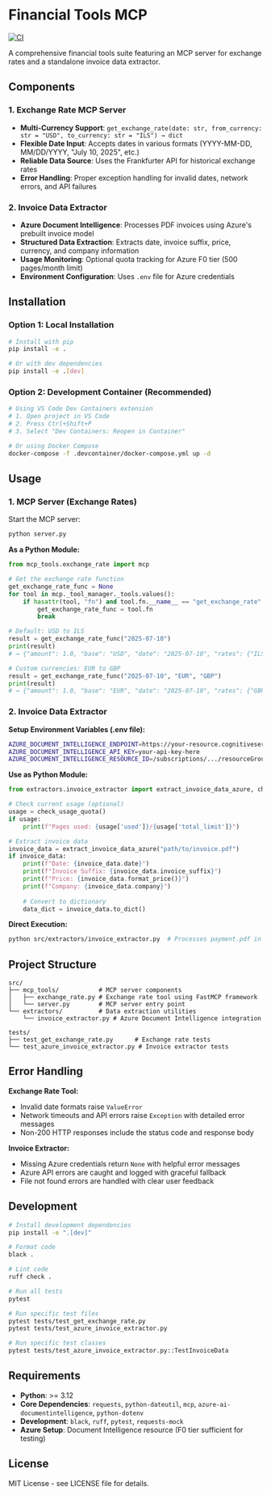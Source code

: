 # Financial Tools MCP

[![CI](https://github.com/yourusername/financial-tools-mcp/actions/workflows/ci.yml/badge.svg)](https://github.com/yourusername/financial-tools-mcp/actions/workflows/ci.yml)

A comprehensive financial tools suite featuring an MCP server for exchange rates and a standalone invoice data extractor.

## Components

### 1. Exchange Rate MCP Server
- **Multi-Currency Support**: `get_exchange_rate(date: str, from_currency: str = "USD", to_currency: str = "ILS") → dict`
- **Flexible Date Input**: Accepts dates in various formats (YYYY-MM-DD, MM/DD/YYYY, "July 10, 2025", etc.)
- **Reliable Data Source**: Uses the Frankfurter API for historical exchange rates
- **Error Handling**: Proper exception handling for invalid dates, network errors, and API failures

### 2. Invoice Data Extractor
- **Azure Document Intelligence**: Processes PDF invoices using Azure's prebuilt invoice model
- **Structured Data Extraction**: Extracts date, invoice suffix, price, currency, and company information
- **Usage Monitoring**: Optional quota tracking for Azure F0 tier (500 pages/month limit)
- **Environment Configuration**: Uses `.env` file for Azure credentials

## Installation

### Option 1: Local Installation
```bash
# Install with pip
pip install -e .

# Or with dev dependencies
pip install -e .[dev]
```

### Option 2: Development Container (Recommended)
```bash
# Using VS Code Dev Containers extension
# 1. Open project in VS Code
# 2. Press Ctrl+Shift+P
# 3. Select "Dev Containers: Reopen in Container"

# Or using Docker Compose
docker-compose -f .devcontainer/docker-compose.yml up -d
```

## Usage

### 1. MCP Server (Exchange Rates)

Start the MCP server:
```bash
python server.py
```

**As a Python Module:**
```python
from mcp_tools.exchange_rate import mcp

# Get the exchange rate function
get_exchange_rate_func = None
for tool in mcp._tool_manager._tools.values():
    if hasattr(tool, "fn") and tool.fn.__name__ == "get_exchange_rate":
        get_exchange_rate_func = tool.fn
        break

# Default: USD to ILS
result = get_exchange_rate_func("2025-07-10")
print(result)
# → {"amount": 1.0, "base": "USD", "date": "2025-07-10", "rates": {"ILS": 3.3064}}

# Custom currencies: EUR to GBP
result = get_exchange_rate_func("2025-07-10", "EUR", "GBP")
print(result)
# → {"amount": 1.0, "base": "EUR", "date": "2025-07-10", "rates": {"GBP": 0.8520}}
```

### 2. Invoice Data Extractor

**Setup Environment Variables (.env file):**
```bash
AZURE_DOCUMENT_INTELLIGENCE_ENDPOINT=https://your-resource.cognitiveservices.azure.com/
AZURE_DOCUMENT_INTELLIGENCE_API_KEY=your-api-key-here
AZURE_DOCUMENT_INTELLIGENCE_RESOURCE_ID=/subscriptions/.../resourceGroups/.../providers/Microsoft.CognitiveServices/accounts/your-resource  # Optional for quota monitoring
```

**Use as Python Module:**
```python
from extractors.invoice_extractor import extract_invoice_data_azure, check_usage_quota

# Check current usage (optional)
usage = check_usage_quota()
if usage:
    print(f"Pages used: {usage['used']}/{usage['total_limit']}")

# Extract invoice data
invoice_data = extract_invoice_data_azure("path/to/invoice.pdf")
if invoice_data:
    print(f"Date: {invoice_data.date}")
    print(f"Invoice Suffix: {invoice_data.invoice_suffix}")
    print(f"Price: {invoice_data.format_price()}")
    print(f"Company: {invoice_data.company}")
    
    # Convert to dictionary
    data_dict = invoice_data.to_dict()
```

**Direct Execution:**
```bash
python src/extractors/invoice_extractor.py  # Processes payment.pdf in current directory
```

## Project Structure

```
src/
├── mcp_tools/           # MCP server components
│   ├── exchange_rate.py # Exchange rate tool using FastMCP framework
│   └── server.py        # MCP server entry point
└── extractors/          # Data extraction utilities
    └── invoice_extractor.py # Azure Document Intelligence integration

tests/
├── test_get_exchange_rate.py      # Exchange rate tests
└── test_azure_invoice_extractor.py # Invoice extractor tests
```

## Error Handling

**Exchange Rate Tool:**
- Invalid date formats raise `ValueError`
- Network timeouts and API errors raise `Exception` with detailed error messages
- Non-200 HTTP responses include the status code and response body

**Invoice Extractor:**
- Missing Azure credentials return `None` with helpful error messages
- Azure API errors are caught and logged with graceful fallback
- File not found errors are handled with clear user feedback

## Development

```bash
# Install development dependencies
pip install -e ".[dev]"

# Format code
black .

# Lint code
ruff check .

# Run all tests
pytest

# Run specific test files
pytest tests/test_get_exchange_rate.py
pytest tests/test_azure_invoice_extractor.py

# Run specific test classes
pytest tests/test_azure_invoice_extractor.py::TestInvoiceData
```

## Requirements

- **Python**: >= 3.12
- **Core Dependencies**: `requests`, `python-dateutil`, `mcp`, `azure-ai-documentintelligence`, `python-dotenv`
- **Development**: `black`, `ruff`, `pytest`, `requests-mock`
- **Azure Setup**: Document Intelligence resource (F0 tier sufficient for testing)

## License

MIT License - see LICENSE file for details.
